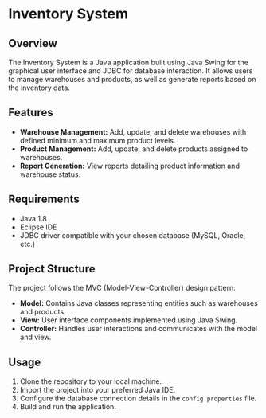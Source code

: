 # Inventory System

## Overview
The Inventory System is a Java application built using Java Swing for the graphical user interface and JDBC for database interaction. It allows users to manage warehouses and products, as well as generate reports based on the inventory data.

## Features
- **Warehouse Management:** Add, update, and delete warehouses with defined minimum and maximum product levels.
- **Product Management:** Add, update, and delete products assigned to warehouses.
- **Report Generation:** View reports detailing product information and warehouse status.

## Requirements
- Java 1.8
- Eclipse IDE
- JDBC driver compatible with your chosen database (MySQL, Oracle, etc.)

## Project Structure
The project follows the MVC (Model-View-Controller) design pattern:
- **Model:** Contains Java classes representing entities such as warehouses and products.
- **View:** User interface components implemented using Java Swing.
- **Controller:** Handles user interactions and communicates with the model and view.

## Usage
1. Clone the repository to your local machine.
2. Import the project into your preferred Java IDE.
3. Configure the database connection details in the `config.properties` file.
4. Build and run the application.